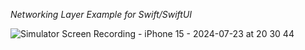 *Networking Layer Example for Swift/SwiftUI*

![Simulator Screen Recording - iPhone 15 - 2024-07-23 at 20 30 44](https://github.com/user-attachments/assets/de879dae-8441-436a-afad-bd5aff1c2de6)
